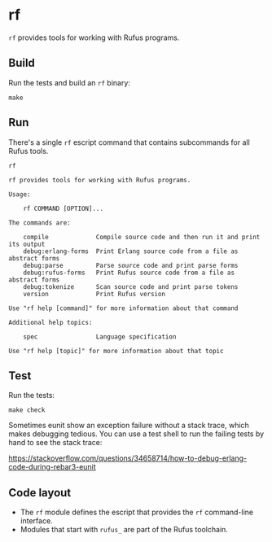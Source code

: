 # rf

`rf` provides tools for working with Rufus programs.

## Build

Run the tests and build an `rf` binary:

```
make
```

## Run

There's a single `rf` escript command that contains subcommands for all Rufus
tools.

```
rf
```
```
rf provides tools for working with Rufus programs.

Usage:

    rf COMMAND [OPTION]...

The commands are:

    compile             Compile source code and then run it and print its output
    debug:erlang-forms  Print Erlang source code from a file as abstract forms
    debug:parse         Parse source code and print parse forms
    debug:rufus-forms   Print Rufus source code from a file as abstract forms
    debug:tokenize      Scan source code and print parse tokens
    version             Print Rufus version

Use "rf help [command]" for more information about that command

Additional help topics:

    spec                Language specification

Use "rf help [topic]" for more information about that topic
```

## Test

Run the tests:

```
make check
```

Sometimes eunit show an exception failure without a stack trace, which makes
debugging tedious. You can use a test shell to run the failing tests by hand to
see the stack trace:

https://stackoverflow.com/questions/34658714/how-to-debug-erlang-code-during-rebar3-eunit

## Code layout

- The `rf` module defines the escript that provides the `rf` command-line
  interface.
- Modules that start with `rufus_` are part of the Rufus toolchain.
